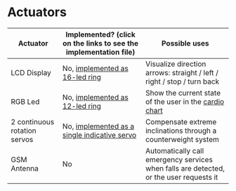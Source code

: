 # Actuators

| Actuator                     | Implemented? (click on the links to see the implementation file)                | Possible uses                                                                                                                                                 |
| ---------------------------- | ------------------------------------------------------------------------------- | ------------------------------------------------------------------------------------------------------------------------------------------------------------- |
| LCD Display                  | No, [implemented as 16-led ring](../code/mega/src/OuterLight.cpp)               | Visualize direction arrows: straight / left / right / stop / turn back                                                                                        |
| RGB Led                      | No, [implemented as 12-led ring](../code/mega/src/InnerLight.cpp)               | Show the current state of the user in the [cardio chart](https://customercare.geonaute.com/hc/en-gb/articles/205822622-WHAT-DO-THE-COLOUR-CARDIO-ZONES-MEAN-) |
| 2 continuous rotation servos | No, [implemented as a single indicative servo](../code/mega/src/ServoMotor.cpp) | Compensate extreme inclinations through a counterweight system                                                                                                |
| GSM Antenna                  | No                                                                              | Automatically call emergency services when falls are detected, or the user requests it                                                                        |
